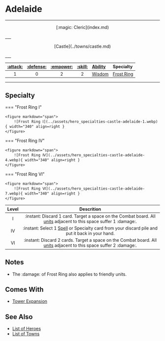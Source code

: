 # Adelaide

___
<p style="text-align: center;" markdown>[:magic: Cleric](index.md)</p>
___
<p style="text-align: center;" markdown>[Castle](../towns/castle.md)</p>
___

| [:attack:](../statistics/attack.md) | [:defense:](../statistics/defense.md) | [:empower:](../statistics/power.md) | [:skill:](../statistics/knowledge.md) | [Ability](../abilities/index.md) | Specialty |
| :---: | :---: | :---: | :---: | :--- | :--- |
| 1 | 0 | 2 | 2 | [Wisdom](../abilities/wisdom.md) | [Frost Ring](#specialty) |

___


## Specialty

=== "Frost Ring Ⅰ"

    <figure markdown="span">
        ![Frost Ring Ⅰ](../assets/hero_specialties-castle-adelaide-1.webp){ width="340" align=right }
    </figure>

=== "Frost Ring Ⅳ"

    <figure markdown="span">
        ![Frost Ring Ⅳ](../assets/hero_specialties-castle-adelaide-4.webp){ width="340" align=right }
    </figure>

=== "Frost Ring Ⅵ"

    <figure markdown="span">
        ![Frost Ring Ⅵ](../assets/hero_specialties-castle-adelaide-7.webp){ width="340" align=right }
    </figure>


| Level | Descrition |
| :---: | :---: |
| Ⅰ | :instant: Discard 1 card. Target a space on the Combat board. All [units](../units/index.md) adjacent to this space suffer 1 :damage:. |
| Ⅳ | :instant: Select 1 [Spell](../spells/index.md) or Specialty card from your discard pile and put it back in your hand. |
| Ⅵ | :instant: Discard 2 cards. Target a space on the Combat board. All [units](../units/index.md) adjacent to this space suffer 2 :damage:. |


## Notes

- The :damage: of Frost Ring also applies to friendly units.


## Comes With

- [Tower Expansion](../content.md)


## See Also

- [List of Heroes](index.md)
- [List of Towns](../towns/index.md)
